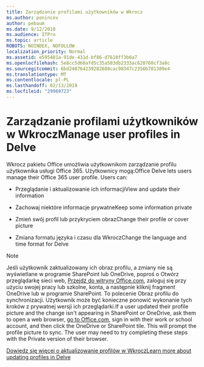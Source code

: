 ```yaml
---
title: Zarządzanie profilami użytkowników w Wkrocz
ms.author: ponincev
author: pebaum
ms.date: 9/12/2018
ms.audience: ITPro
ms.topic: article
ROBOTS: NOINDEX, NOFOLLOW
localization_priority: Normal
ms.assetid: e595481a-91de-431d-bf86-d7610ff3b6a7
ms.openlocfilehash: 5e8cc5d68afd5c35a503db2333ac620760cf3a8c
ms.sourcegitcommit: 6bd248764239282688cac98347c2356b701389e4
ms.translationtype: MT
ms.contentlocale: pl-PL
ms.lasthandoff: 02/13/2019
ms.locfileid: "29969723"
---
```

# <a name="manage-user-profiles-in-delve"></a><span data-ttu-id="709cf-102">Zarządzanie profilami użytkowników w Wkrocz</span><span class="sxs-lookup"><span data-stu-id="709cf-102">Manage user profiles in Delve</span></span>

<span data-ttu-id="709cf-p101">Wkrocz pakietu Office umożliwia użytkownikom zarządzanie profilu użytkownika usługi Office 365. Użytkownicy mogą:</span><span class="sxs-lookup"><span data-stu-id="709cf-p101">Office Delve lets users manage their Office 365 user profile. Users can:</span></span>
  
- <span data-ttu-id="709cf-105">Przeglądanie i aktualizowanie ich informacji</span><span class="sxs-lookup"><span data-stu-id="709cf-105">View and update their information</span></span>
    
- <span data-ttu-id="709cf-106">Zachowaj niektóre informacje prywatne</span><span class="sxs-lookup"><span data-stu-id="709cf-106">Keep some information private</span></span>
    
- <span data-ttu-id="709cf-107">Zmień swój profil lub przykryciem obraz</span><span class="sxs-lookup"><span data-stu-id="709cf-107">Change their profile or cover picture</span></span>
    
- <span data-ttu-id="709cf-108">Zmiana formatu języka i czasu dla Wkrocz</span><span class="sxs-lookup"><span data-stu-id="709cf-108">Change the language and time format for Delve</span></span>
    
> [!NOTE]
> <span data-ttu-id="709cf-p102">Jeśli użytkownik zaktualizowany ich obraz profilu, a zmiany nie są wyświetlane w programie SharePoint lub OneDrive, poproś o Otwórz przeglądarkę sieci web, [Przejdź do witryny Office.com](https://www.office.com), zaloguj się przy użyciu swojej pracy lub szkolne, konta, a następnie kliknij fragment OneDrive lub w programie SharePoint. To polecenie Obraz profilu do synchronizacji. Użytkownik może być konieczne ponowić wykonanie tych kroków z prywatnej wersji ich przeglądarki.</span><span class="sxs-lookup"><span data-stu-id="709cf-p102">If a user updated their profile picture and the change isn't appearing in SharePoint or OneDrive, ask them to open a web browser, [go to Office.com](https://www.office.com), sign in with their work or school account, and then click the OneDrive or SharePoint tile. This will prompt the profile picture to sync. The user may need to try completing these steps with the Private version of their browser.</span></span> 
  
[<span data-ttu-id="709cf-111">Dowiedz się więcej o aktualizowanie profilów w Wkrocz</span><span class="sxs-lookup"><span data-stu-id="709cf-111">Learn more about updating profiles in Delve</span></span>](https://go.microsoft.com/fwlink/?linkid=735070)
  

